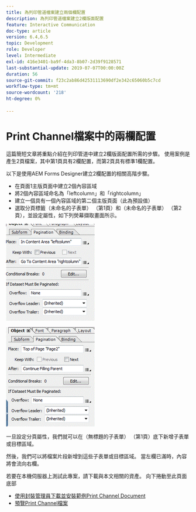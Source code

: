 ```yaml
---
title: 為列印管道檔案建立兩個欄配置
description: 為列印管道檔案建立2欄版面配置
feature: Interactive Communication
doc-type: article
version: 6.4,6.5
topic: Development
role: Developer
level: Intermediate
exl-id: 416e3401-ba9f-4da3-8b07-2d39f9128571
last-substantial-update: 2019-07-07T00:00:00Z
duration: 56
source-git-commit: f23c2ab86d42531113690df2e342c65060b5c7cd
workflow-type: tm+mt
source-wordcount: '218'
ht-degree: 0%

---
```


# Print Channel檔案中的兩欄配置

這篇簡短文章將重點介紹在列印管道中建立2欄版面配置所需的步驟。 使用案例是產生2頁檔案，其中第1頁具有2欄配置，而第2頁具有標準1欄配置。

以下是使用AEM Forms Designer建立2欄配置的相關高階步驟。

* 在頁面1主版頁面中建立2個內容區域
* 將2個內容區域命名為「leftcolumn」和「rightcolumn」
* 建立一個具有一個內容區域的第二個主版頁面（此為預設值）
* 選取分頁標籤（未命名的子表單） （第1頁）和（未命名的子表單） （第2頁），並設定屬性，如下列熒幕擷取畫面所示。

![page1](assets/untitledsubform_paginationproperties.gif)

![page2](assets/untitled_subformpage2.gif)

一旦設定分頁屬性，我們就可以在（無標題的子表單） （第1頁）底下新增子表單或目標區域。

然後，我們可以將檔案片段新增到這些子表單或目標區域。 當左欄已滿時，內容將會流向右欄。

若要在本機伺服器上測試此專案，請下載與本文相關的資產。 向下捲動至此頁面底部

* [使用封裝管理員下載並安裝範例Print Channel Document](assets/print-channel-with-two-column-layout.zip)
* [預覽Print Channel檔案](http://localhost:4502/content/dam/formsanddocuments/2columnlayout/jcr:content?channel=print&amp;mode=preview&amp;dataRef=service%3A%2F%2FFnDTestData&amp;wcmmode=disabled)
